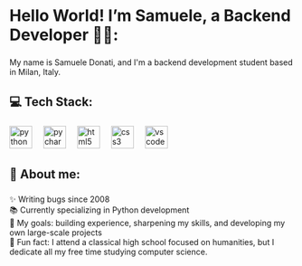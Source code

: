 <h1 align="left">Hello World! I’m Samuele, a Backend Developer 👋🏻:</h1>

###

<p align="left">My name is Samuele Donati, and I'm a backend development student based in Milan, Italy.</p>

###

<h2 align="left">💻 Tech Stack:</h2>

###

<div align="left">
  <img src="https://cdn.jsdelivr.net/gh/devicons/devicon/icons/python/python-original.svg" height="40" alt="python logo"  />
  <img width="12" />
  <img src="https://cdn.jsdelivr.net/gh/devicons/devicon/icons/pycharm/pycharm-original.svg" height="40" alt="pycharm logo"  />
  <img width="12" />
  <img src="https://cdn.jsdelivr.net/gh/devicons/devicon/icons/html5/html5-original.svg" height="40" alt="html5 logo"  />
  <img width="12" />
  <img src="https://cdn.jsdelivr.net/gh/devicons/devicon/icons/css3/css3-original.svg" height="40" alt="css3 logo"  />
  <img width="12" />
  <img src="https://cdn.jsdelivr.net/gh/devicons/devicon/icons/vscode/vscode-original.svg" height="40" alt="vscode logo"  />
</div>

###

<h2 align="left">💫 About me:</h2>

###

<p align="left">
✨ Writing bugs since 2008<br>
📚 Currently specializing in Python development<br>
🎯 My goals: building experience, sharpening my skills, and developing my own large-scale projects<br>
🎲 Fun fact: I attend a classical high school focused on humanities, but I dedicate all my free time studying computer science.
</p>

